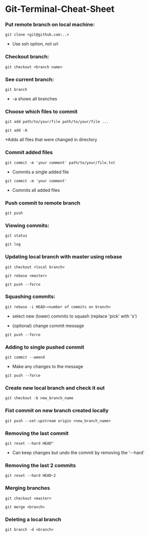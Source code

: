 # Git-Terminal-Cheat-Sheet

### Put remote branch on local machine:

`git clone <git@github.com:..>`
  
* Use ssh option, not url

### Checkout branch:

`git checkout <branch name>`

### See current branch:

`git branch`

* -a shows all branches

### Choose which files to commit

`git add path/to/your/file path/to/your/file ...`

`git add -A`

*Adds all files that were changed in directory

### Commit added files

`git commit -m 'your comment' path/to/your/file.txt`

* Commits a single added file

`git commit -m 'your comment'`

* Commits all added files

### Push commit to remote branch

`git push`

### Viewing commits:

`git status`

`git log`

### Updating local branch with master using rebase

`git checkout <local branch>`

`git rebase <master>`

`git push --force`

### Squashing commits:

`git rebase -i HEAD~<number of commits on branch>`

* select new (lower) commits to squash (replace 'pick' with 's')

* (optional) change commit message

`git push --force`

### Adding to single pushed commit

`git commit --amend`

* Make any changes to the message

`git push --force`

### Create new local branch and check it out

`git checkout -b new_branch_name`

### Fist commit on new branch created locally

`git push --set-upstream origin <new_branch_name>`

### Removing the last commit

`git reset --hard HEAD^`

* Can keep changes but undo the commit by removing the '--hard'

### Removing the last 2 commits

`git reset --hard HEAD~2`

### Merging branches

`git checkout <master>`

`git merge <branch>`

### Deleting a local branch

`git branch -d <branch>`
